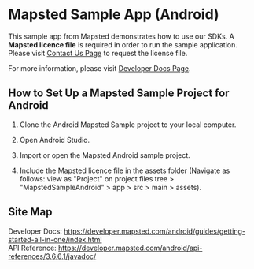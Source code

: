 <h1>Mapsted Sample App (Android)</h1>

This sample app from Mapsted demonstrates how to use our SDKs. A <b>Mapsted licence file</b> is required in order to run the sample application. Please visit <a href="https://mpasted.com/contact-us">Contact Us Page</a> to request the license file.

For more information, please visit <a href="https://developer.mapsted.com/android/guides/getting-started-all-in-one/index.html">Developer Docs Page</a>.

<h2>How to Set Up a Mapsted Sample Project for Android</h2>

1. Clone the Android Mapsted Sample project to your local computer.

2. Open Android Studio.

3. Import or open the Mapsted Android sample project.

4. Include the Mapsted licence file in the assets folder (Navigate as follows: view as "Project" on project files tree > "MapstedSampleAndroid" > app > src > main > assets).

<h2>Site Map</h2>

Developer Docs: https://developer.mapsted.com/android/guides/getting-started-all-in-one/index.html
<br/>API Reference: https://developer.mapsted.com/android/api-references/3.6.6.1/javadoc/

